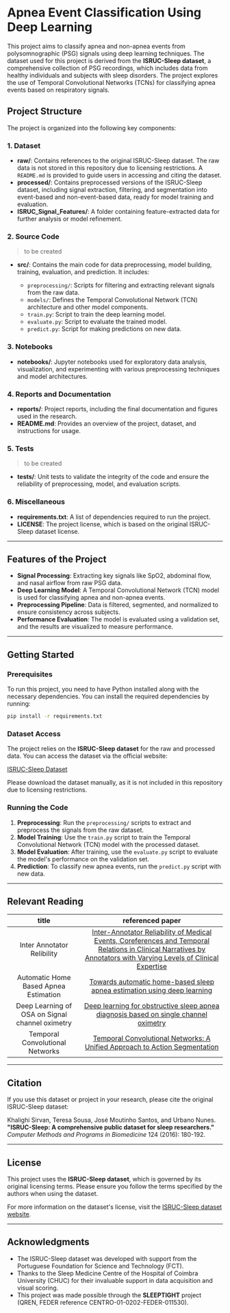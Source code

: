 # Apnea Event Classification Using Deep Learning

This project aims to classify apnea and non-apnea events from polysomnographic (PSG) signals using deep learning techniques. The dataset used for this project is derived from the **ISRUC-Sleep dataset**, a comprehensive collection of PSG recordings, which includes data from healthy individuals and subjects with sleep disorders. The project explores the use of Temporal Convolutional Networks (TCNs) for classifying apnea events based on respiratory signals.

## Project Structure

The project is organized into the following key components:

### **1. Dataset**

- **raw/**: Contains references to the original ISRUC-Sleep dataset. The raw data is not stored in this repository due to licensing restrictions. A `README.md` is provided to guide users in accessing and citing the dataset.
- **processed/**: Contains preprocessed versions of the ISRUC-Sleep dataset, including signal extraction, filtering, and segmentation into event-based and non-event-based data, ready for model training and evaluation.
- **ISRUC_Signal_Features/**: A folder containing feature-extracted data for further analysis or model refinement.

### **2. Source Code**

> to be created

- **src/**: Contains the main code for data preprocessing, model building, training, evaluation, and prediction. It includes:

  - `preprocessing/`: Scripts for filtering and extracting relevant signals from the raw data.
  - `models/`: Defines the Temporal Convolutional Network (TCN) architecture and other model components.
  - `train.py`: Script to train the deep learning model.
  - `evaluate.py`: Script to evaluate the trained model.
  - `predict.py`: Script for making predictions on new data.

### **3. Notebooks**

- **notebooks/**: Jupyter notebooks used for exploratory data analysis, visualization, and experimenting with various preprocessing techniques and model architectures.

### **4. Reports and Documentation**

- **reports/**: Project reports, including the final documentation and figures used in the research.
- **README.md**: Provides an overview of the project, dataset, and instructions for usage.

### **5. Tests**

> to be created

- **tests/**: Unit tests to validate the integrity of the code and ensure the reliability of preprocessing, model, and evaluation scripts.

### **6. Miscellaneous**

- **requirements.txt**: A list of dependencies required to run the project.
- **LICENSE**: The project license, which is based on the original ISRUC-Sleep dataset license.

---

## Features of the Project

- **Signal Processing**: Extracting key signals like SpO2, abdominal flow, and nasal airflow from raw PSG data.
- **Deep Learning Model**: A Temporal Convolutional Network (TCN) model is used for classifying apnea and non-apnea events.
- **Preprocessing Pipeline**: Data is filtered, segmented, and normalized to ensure consistency across subjects.
- **Performance Evaluation**: The model is evaluated using a validation set, and the results are visualized to measure performance.

---

## Getting Started

### Prerequisites

To run this project, you need to have Python installed along with the necessary dependencies. You can install the required dependencies by running:

```bash
pip install -r requirements.txt
```

### Dataset Access

The project relies on the **ISRUC-Sleep dataset** for the raw and processed data. You can access the dataset via the official website:

[ISRUC-Sleep Dataset](https://sleeptight.isr.uc.pt/)

Please download the dataset manually, as it is not included in this repository due to licensing restrictions.

### Running the Code

1. **Preprocessing**: Run the `preprocessing/` scripts to extract and preprocess the signals from the raw dataset.
2. **Model Training**: Use the `train.py` script to train the Temporal Convolutional Network (TCN) model with the processed dataset.
3. **Model Evaluation**: After training, use the `evaluate.py` script to evaluate the model's performance on the validation set.
4. **Prediction**: To classify new apnea events, run the `predict.py` script with new data.

---

## Relevant Reading

|title|referenced paper|
|:---:|:---:|
|Inter Annotator Relibility|[Inter-Annotator Reliability of Medical Events, Coreferences and Temporal Relations in Clinical Narratives by Annotators with Varying Levels of Clinical Expertise](https://pubmed.ncbi.nlm.nih.gov/23304416/)|
|Automatic Home Based Apnea Estimation|[Towards automatic home-based sleep apnea estimation using deep learning](https://doi.org/10.1038/s41746-024-01139-z)|
|Deep Learning of OSA on Signal channel oximetry|[Deep learning for obstructive sleep apnea diagnosis based on single channel oximetry](https://doi.org/10.1038/s41467-023-40604-3)|
|Temporal Convolutional Networks|[Temporal Convolutional Networks: A Unified Approach to Action Segmentation](https://doi.org/10.48550/arXiv.1608.08242)|

---

## Citation

If you use this dataset or project in your research, please cite the original ISRUC-Sleep dataset:

Khalighi Sirvan, Teresa Sousa, José Moutinho Santos, and Urbano Nunes.  
**"ISRUC-Sleep: A comprehensive public dataset for sleep researchers."**  
*Computer Methods and Programs in Biomedicine* 124 (2016): 180-192.

---

## License

This project uses the **ISRUC-Sleep dataset**, which is governed by its original licensing terms. Please ensure you follow the terms specified by the authors when using the dataset.

For more information on the dataset's license, visit the [ISRUC-Sleep dataset website](https://sleeptight.isr.uc.pt/).

---

## Acknowledgments

- The ISRUC-Sleep dataset was developed with support from the Portuguese Foundation for Science and Technology (FCT).
- Thanks to the Sleep Medicine Centre of the Hospital of Coimbra University (CHUC) for their invaluable support in data acquisition and visual scoring.
- This project was made possible through the **SLEEPTIGHT** project (QREN, FEDER reference CENTRO-01-0202-FEDER-011530).
